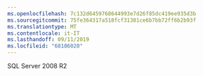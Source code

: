 ```yaml
---
ms.openlocfilehash: 7c132d6459768644993e7d26f85dc419ee935d3b
ms.sourcegitcommit: 75fe364317a518fcf31381ce6b7bb72ff6b2b93f
ms.translationtype: MT
ms.contentlocale: it-IT
ms.lasthandoff: 09/11/2019
ms.locfileid: "68186020"
---
```

SQL Server 2008 R2
